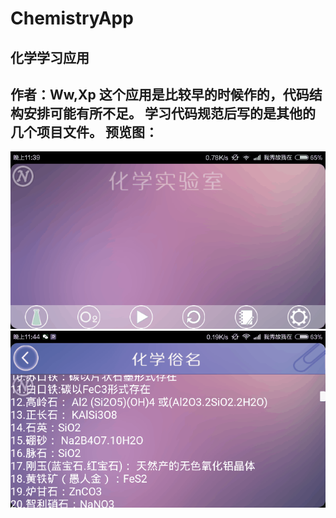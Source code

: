# ChemistryApp
化学学习应用 
-
作者：Ww,Xp 
这个应用是比较早的时候作的，代码结构安排可能有所不足。
学习代码规范后写的是其他的几个项目文件。
预览图：
-
![image](https://github.com/Yellow5A5/ChemistryApp/blob/master/gif/Perview1.gif)
![image](https://github.com/Yellow5A5/ChemistryApp/blob/master/gif/Perview2.gif)
